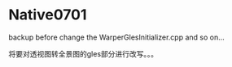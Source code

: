 # Native0701
backup before change the WarperGlesInitializer.cpp and so on...

将要对透视图转全景图的gles部分进行改写。。。
